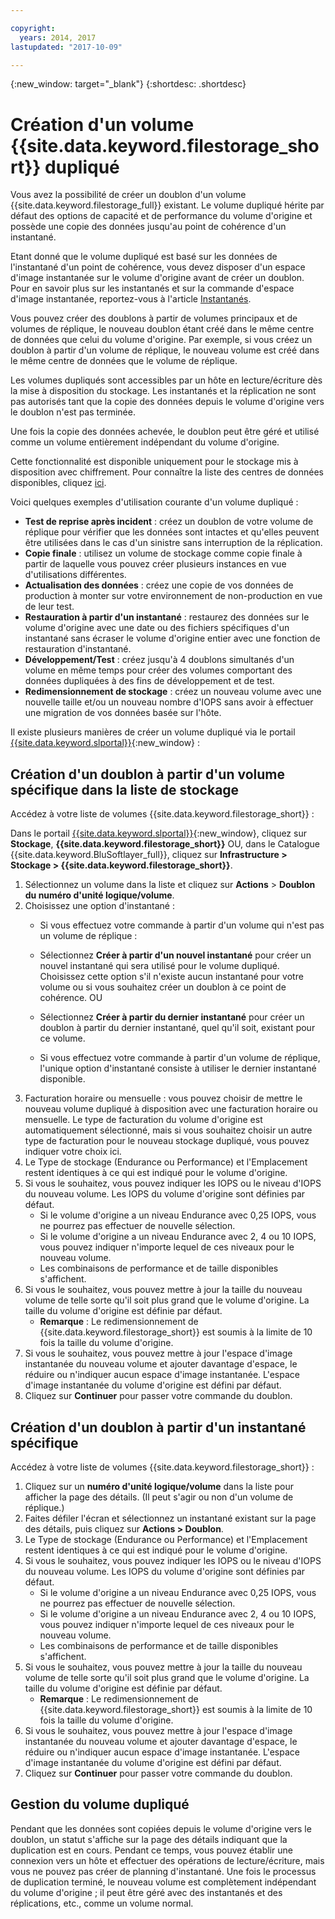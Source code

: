```yaml
---

copyright:
  years: 2014, 2017
lastupdated: "2017-10-09"

---
```

{:new_window: target="_blank"}
{:shortdesc: .shortdesc}

# Création d'un volume {{site.data.keyword.filestorage_short}} dupliqué

Vous avez la possibilité de créer un doublon d'un volume {{site.data.keyword.filestorage_full}} existant. Le volume dupliqué hérite par défaut des options de capacité et de performance du volume d'origine et possède une copie des données jusqu'au point de cohérence d'un instantané.   

Etant donné que le volume dupliqué est basé sur les données de l'instantané d'un point de cohérence, vous devez disposer d'un espace d'image instantanée sur le volume d'origine avant de créer un doublon.  Pour en savoir plus sur les instantanés et sur la commande d'espace d'image instantanée, reportez-vous à l'article [Instantanés](snapshots.html).  

Vous pouvez créer des doublons à partir de volumes principaux et de volumes de réplique, le nouveau doublon étant créé dans le même centre de données que celui du volume d'origine.  Par exemple, si vous créez un doublon à partir d'un volume de réplique, le nouveau volume est créé dans le même centre de données que le volume de réplique.    

Les volumes dupliqués sont accessibles par un hôte en lecture/écriture dès la mise à disposition du stockage. Les instantanés et la réplication ne sont pas autorisés tant que la copie des données depuis le volume d'origine vers le doublon n'est pas terminée. 

Une fois la copie des données achevée, le doublon peut être géré et utilisé comme un volume entièrement indépendant du volume d'origine. 

Cette fonctionnalité est disponible uniquement pour le stockage mis à disposition avec chiffrement. Pour connaître la liste des centres de données disponibles, cliquez [ici](new-ibm-block-and-file-storage-location-and-features.html). 

Voici quelques exemples d'utilisation courante d'un volume dupliqué :
  - **Test de reprise après incident** : créez un doublon de votre volume de réplique pour vérifier que les données sont intactes et qu'elles peuvent être utilisées dans le cas d'un sinistre sans interruption de la réplication. 
  - **Copie finale** : utilisez un volume de stockage comme copie finale à partir de laquelle vous pouvez créer plusieurs instances en vue d'utilisations différentes. 
  - **Actualisation des données** : créez une copie de vos données de production à monter sur votre environnement de non-production en vue de leur test. 
  - **Restauration à partir d'un instantané** : restaurez des données sur le volume d'origine avec une date ou des fichiers spécifiques d'un instantané sans écraser le volume d'origine entier avec une fonction de restauration d'instantané. 
  - **Développement/Test** : créez jusqu'à 4 doublons simultanés d'un volume en même temps pour créer des volumes comportant des données dupliquées à des fins de développement et de test. 
  - **Redimensionnement de stockage** : créez un nouveau volume avec une nouvelle taille et/ou un nouveau nombre d'IOPS sans avoir à effectuer une migration de vos données basée sur l'hôte.  
	

Il existe plusieurs manières de créer un volume dupliqué via le portail [{{site.data.keyword.slportal}}](https://control.softlayer.com/){:new_window} : 

## Création d'un doublon à partir d'un volume spécifique dans la liste de stockage

Accédez à votre liste de volumes {{site.data.keyword.filestorage_short}} :

Dans le portail [{{site.data.keyword.slportal}}](https://control.softlayer.com/){:new_window}, cliquez sur **Stockage**, **{{site.data.keyword.filestorage_short}}** OU, dans le Catalogue {{site.data.keyword.BluSoftlayer_full}}, cliquez sur **Infrastructure > Stockage > {{site.data.keyword.filestorage_short}}**. 

1.	Sélectionnez un volume dans la liste et cliquez sur **Actions** > **Doublon du numéro d'unité logique/volume**. 
2.	Choisissez une option d'instantané : 
    -	Si vous effectuez votre commande à partir d'un volume qui n'est pas un volume de réplique :
      -	Sélectionnez **Créer à partir d'un nouvel instantané** pour créer un nouvel instantané qui sera utilisé pour le volume dupliqué. Choisissez cette option s'il n'existe aucun instantané pour votre volume ou si vous souhaitez créer un doublon à ce point de cohérence. 
                      OU 

      -	Sélectionnez **Créer à partir du dernier instantané** pour créer un doublon à partir du dernier instantané, quel qu'il soit, existant pour ce volume. 
    -	Si vous effectuez votre commande à partir d'un volume de réplique, l'unique option d'instantané consiste à utiliser le dernier instantané disponible. 
3.	Facturation horaire ou mensuelle : vous pouvez choisir de mettre le nouveau volume dupliqué à disposition avec une facturation horaire ou mensuelle.  Le type de facturation du volume d'origine est automatiquement sélectionné, mais si vous souhaitez choisir un autre type de facturation pour le nouveau stockage dupliqué, vous pouvez indiquer votre choix ici.
4. 	Le Type de stockage (Endurance ou Performance) et l'Emplacement restent identiques à ce qui est indiqué pour le volume d'origine. 
5.	Si vous le souhaitez, vous pouvez indiquer les IOPS ou le niveau d'IOPS du nouveau volume. Les IOPS du volume d'origine sont définies par défaut. 
      -	Si le volume d'origine a un niveau Endurance avec 0,25 IOPS, vous ne pourrez pas effectuer de nouvelle sélection. 
      -	Si le volume d'origine a un niveau Endurance avec 2, 4 ou 10 IOPS, vous pouvez indiquer n'importe lequel de ces niveaux pour le nouveau volume. 
      -	Les combinaisons de performance et de taille disponibles s'affichent. 
6.	Si vous le souhaitez, vous pouvez mettre à jour la taille du nouveau volume de telle sorte qu'il soit plus grand que le volume d'origine.  La taille du volume d'origine est définie par défaut. 
  	-	**Remarque** : Le redimensionnement de {{site.data.keyword.filestorage_short}} est soumis à la limite de 10 fois la taille du volume d'origine. 
7.	Si vous le souhaitez, vous pouvez mettre à jour l'espace d'image instantanée du nouveau volume et ajouter davantage d'espace, le réduire ou n'indiquer aucun espace d'image instantanée. L'espace d'image instantanée du volume d'origine est défini par défaut. 
8.	Cliquez sur **Continuer** pour passer votre commande du doublon. 



## Création d'un doublon à partir d'un instantané spécifique

Accédez à votre liste de volumes {{site.data.keyword.filestorage_short}} :

1.	Cliquez sur un **numéro d'unité logique/volume** dans la liste pour afficher la page des détails. (Il peut s'agir ou non d'un volume de réplique.) 
2.	Faites défiler l'écran et sélectionnez un instantané existant sur la page des détails, puis cliquez sur **Actions > Doublon**.   
3.	Le Type de stockage (Endurance ou Performance) et l'Emplacement restent identiques à ce qui est indiqué pour le volume d'origine. 
4.	Si vous le souhaitez, vous pouvez indiquer les IOPS ou le niveau d'IOPS du nouveau volume. Les IOPS du volume d'origine sont définies par défaut. 
      - Si le volume d'origine a un niveau Endurance avec 0,25 IOPS, vous ne pourrez pas effectuer de nouvelle sélection. 
      - Si le volume d'origine a un niveau Endurance avec 2, 4 ou 10 IOPS, vous pouvez indiquer n'importe lequel de ces niveaux pour le nouveau volume. 
      - Les combinaisons de performance et de taille disponibles s'affichent. 
5.	Si vous le souhaitez, vous pouvez mettre à jour la taille du nouveau volume de telle sorte qu'il soit plus grand que le volume d'origine.  La taille du volume d'origine est définie par défaut. 
      - **Remarque** : Le redimensionnement de {{site.data.keyword.filestorage_short}} est soumis à la limite de 10 fois la taille du volume d'origine. 
6.	Si vous le souhaitez, vous pouvez mettre à jour l'espace d'image instantanée du nouveau volume et ajouter davantage d'espace, le réduire ou n'indiquer aucun espace d'image instantanée. L'espace d'image instantanée du volume d'origine est défini par défaut. 
7.	Cliquez sur **Continuer** pour passer votre commande du doublon. 


## Gestion du volume dupliqué

Pendant que les données sont copiées depuis le volume d'origine vers le doublon, un statut s'affiche sur la page des détails indiquant que la duplication est en cours. Pendant ce temps, vous pouvez établir une connexion vers un hôte et effectuer des opérations de lecture/écriture, mais vous ne pouvez pas créer de planning d'instantané. Une fois le processus de duplication terminé, le nouveau volume est complètement indépendant du volume d'origine ; il peut être géré avec des instantanés et des réplications, etc., comme un volume normal. 
